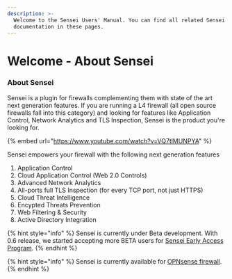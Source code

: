 ```yaml
---
description: >-
  Welcome to the Sensei Users' Manual. You can find all related Sensei
  documentation in these pages.
---
```


# Welcome - About Sensei

### About Sensei

Sensei is a plugin for firewalls complementing them with state of the art next generation features. If you are running a L4 firewall \(all open source firewalls fall into this category\) and looking for features like Application Control, Network Analytics and TLS Inspection, Sensei is the product you're looking for.  

{% embed url="https://www.youtube.com/watch?v=VQ7tlMUNPYA" %}

Sensei empowers your firewall with the following next generation features 

1. Application Control
2. Cloud Application Control \(Web 2.0 Controls\)
3. Advanced Network Analytics
4. All-ports full TLS Inspection \(for every TCP port, not just HTTPS\)
5. Cloud Threat Intelligence
6. Encypted Threats Prevention
7. Web Filtering & Security
8. Active Directory Integration

{% hint style="info" %}
Sensei is currently under Beta development. With 0.6 release, we started accepting more BETA users for [Sensei Early Access Program](https://www.sunnyvalley.io/sensei).
{% endhint %}

{% hint style="info" %}
Sensei is currently available for [OPNsense firewall](https://www.opnsense.org). 
{% endhint %}

